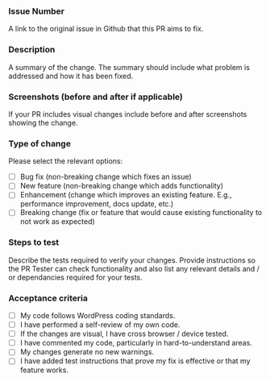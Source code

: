 ### Issue Number
A link to the original issue in Github that this PR aims to fix.

### Description
A summary of the change. The summary should include what problem is addressed and how it has been fixed.

### Screenshots (before and after if applicable)
If your PR includes visual changes include before and after screenshots showing the change.

### Type of change
Please select the relevant options:

- [ ] Bug fix (non-breaking change which fixes an issue)
- [ ] New feature (non-breaking change which adds functionality)
- [ ] Enhancement (change which improves an existing feature. E.g., performance improvement, docs update, etc.)
- [ ] Breaking change (fix or feature that would cause existing functionality to not work as expected)

### Steps to test
Describe the tests required to verify your changes.
Provide instructions so the PR Tester can check functionality and also list any relevant details and / or dependancies required for your tests.

### Acceptance criteria
- [ ] My code follows WordPress coding standards.
- [ ] I have performed a self-review of my own code.
- [ ] If the changes are visual, I have cross browser / device tested.
- [ ] I have commented my code, particularly in hard-to-understand areas.
- [ ] My changes generate no new warnings.
- [ ] I have added test instructions that prove my fix is effective or that my feature works.

